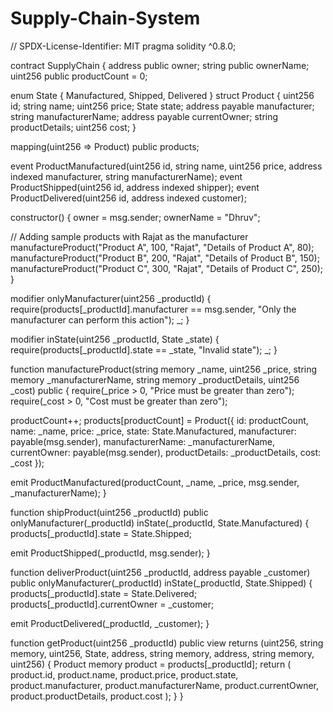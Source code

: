 # Supply-Chain-System

// SPDX-License-Identifier: MIT
pragma solidity ^0.8.0;

contract SupplyChain {
    address public owner;
    string public ownerName;
    uint256 public productCount = 0;
   
  enum State { Manufactured, Shipped, Delivered }
    struct Product {
        uint256 id;
        string name;
        uint256 price;
        State state;
        address payable manufacturer;
        string manufacturerName;
        address payable currentOwner;
        string productDetails;
        uint256 cost;
    }

  mapping(uint256 => Product) public products;

  event ProductManufactured(uint256 id, string name, uint256 price, address indexed manufacturer, string manufacturerName);
    event ProductShipped(uint256 id, address indexed shipper);
    event ProductDelivered(uint256 id, address indexed customer);

  constructor() {
        owner = msg.sender;
        ownerName = "Dhruv";

   // Adding sample products with Rajat as the manufacturer
        manufactureProduct("Product A", 100, "Rajat", "Details of Product A", 80);
        manufactureProduct("Product B", 200, "Rajat", "Details of Product B", 150);
        manufactureProduct("Product C", 300, "Rajat", "Details of Product C", 250);
    }

  modifier onlyManufacturer(uint256 _productId) {
        require(products[_productId].manufacturer == msg.sender, "Only the manufacturer can perform this action");
        _;
    }

  modifier inState(uint256 _productId, State _state) {
        require(products[_productId].state == _state, "Invalid state");
        _;
    }

  function manufactureProduct(string memory _name, uint256 _price, string memory _manufacturerName, string memory _productDetails, uint256 _cost) public {
        require(_price > 0, "Price must be greater than zero");
        require(_cost > 0, "Cost must be greater than zero");

   productCount++;
        products[productCount] = Product({
            id: productCount,
            name: _name,
            price: _price,
            state: State.Manufactured,
            manufacturer: payable(msg.sender),
            manufacturerName: _manufacturerName,
            currentOwner: payable(msg.sender),
            productDetails: _productDetails,
            cost: _cost
        });

  emit ProductManufactured(productCount, _name, _price, msg.sender, _manufacturerName);
    }

 function shipProduct(uint256 _productId) public onlyManufacturer(_productId) inState(_productId, State.Manufactured) {
        products[_productId].state = State.Shipped;

   emit ProductShipped(_productId, msg.sender);
    }

 function deliverProduct(uint256 _productId, address payable _customer) public onlyManufacturer(_productId) inState(_productId, State.Shipped) {
        products[_productId].state = State.Delivered;
        products[_productId].currentOwner = _customer;

   emit ProductDelivered(_productId, _customer);
    }

  function getProduct(uint256 _productId) public view returns (uint256, string memory, uint256, State, address, string memory, address, string memory, uint256) {
        Product memory product = products[_productId];
        return (
            product.id,
            product.name,
            product.price,
            product.state,
            product.manufacturer,
            product.manufacturerName,
            product.currentOwner,
            product.productDetails,
            product.cost
        );
    }
}
